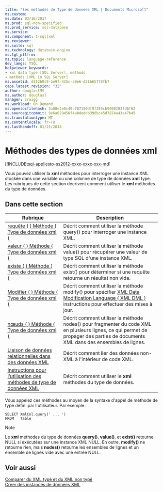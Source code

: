 ```yaml
---
title: "les méthodes de Type de données XML | Documents Microsoft"
ms.custom: 
ms.date: 03/16/2017
ms.prod: sql-non-specified
ms.prod_service: sql-database
ms.service: 
ms.component: t-sql|xml
ms.reviewer: 
ms.suite: sql
ms.technology: database-engine
ms.tgt_pltfrm: 
ms.topic: language-reference
dev_langs: TSQL
helpviewer_keywords:
- xml data type [SQL Server], methods
- methods [XML in SQL Server]
ms.assetid: d112b9c9-be9f-435c-a9e6-d21b65778fb7
caps.latest.revision: "32"
author: douglaslMS
ms.author: douglasl
manager: craigg
ms.workload: On Demand
ms.openlocfilehash: 3a08e2e0c49c707150df9f350cb9060203fd6f62
ms.sourcegitcommit: 9e6a029456f4a8daddb396bc45d7874a43a47b45
ms.translationtype: MT
ms.contentlocale: fr-FR
ms.lasthandoff: 01/25/2018
---
```

# <a name="xml-data-type-methods"></a>Méthodes des types de données xml
[!INCLUDE[tsql-appliesto-ss2012-xxxx-xxxx-xxx-md](../../includes/tsql-appliesto-ss2012-xxxx-xxxx-xxx-md.md)]

  Vous pouvez utiliser la **xml** méthodes pour interroger une instance XML stockée dans une variable ou une colonne de type de données **xml** type. Les rubriques de cette section décrivent comment utiliser le **xml** méthodes du type de données.  
  
## <a name="in-this-section"></a>Dans cette section  
  
|Rubrique| Description|  
|-----------|-----------------|  
|[requête &#40; &#41; Méthode &#40; Type de données xml &#41;](../../t-sql/xml/query-method-xml-data-type.md)|Décrit comment utiliser la méthode query() pour interroger une instance XML.|  
|[valeur &#40; &#41; Méthode &#40; Type de données xml &#41;](../../t-sql/xml/value-method-xml-data-type.md)|Décrit comment utiliser la méthode value() pour récupérer une valeur de type SQL d'une instance XML.|  
|[existe &#40; &#41; Méthode &#40; Type de données xml &#41;](../../t-sql/xml/exist-method-xml-data-type.md)|Décrit comment utiliser la méthode exist() pour déterminer si une requête retourne un résultat non vide.|  
|[Modifier &#40; &#41; Méthode &#40; Type de données xml &#41;](../../t-sql/xml/modify-method-xml-data-type.md)|Décrit comment utiliser la méthode modify() pour spécifier [XML Data Modification Language &#40; XML DML &#41; ](../../t-sql/xml/xml-data-modification-language-xml-dml.md)instructions pour effectuer des mises à jour.|  
|[nœuds &#40; &#41; Méthode &#40; Type de données xml &#41;](../../t-sql/xml/nodes-method-xml-data-type.md)|Décrit comment utiliser la méthode nodes() pour fragmenter du code XML en plusieurs lignes, ce qui permet de propager des parties de documents XML dans des ensembles de lignes.|  
|[Liaison de données relationnelles dans des données XML](../../t-sql/xml/binding-relational-data-inside-xml-data.md)|Décrit comment lier des données non-XML à l'intérieur de code XML.|  
|[Instructions pour l’utilisation des méthodes de type de données XML](../../t-sql/xml/guidelines-for-using-xml-data-type-methods.md)|Décrit comment utiliser le **xml** méthodes du type de données.|  
  
 Vous appelez ces méthodes au moyen de la syntaxe d'appel de méthode de type défini par l'utilisateur. Par exemple :  
  
```  
SELECT XmlCol.query(' ... ')  
FROM   Table  
```  
  
> [!NOTE]  
>  Le **xml** méthodes du type de données **query()**, **value()**, et **exist()** retourne NULL si exécutées sur une instance XML NULL. En outre, **modify()** ne retourne rien, mais **nodes()** retourne les ensembles de lignes et un ensemble de lignes vide avec une entrée NULL.  
  
## <a name="see-also"></a>Voir aussi  
 [Comparer du XML typé et du XML non typé](../../relational-databases/xml/compare-typed-xml-to-untyped-xml.md)   
 [Créer des instances de données XML](../../relational-databases/xml/create-instances-of-xml-data.md)  
  
  
